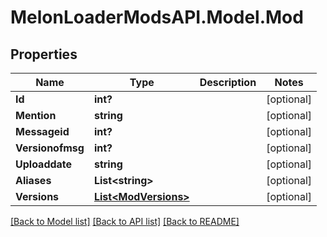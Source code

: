 # MelonLoaderModsAPI.Model.Mod
## Properties

Name | Type | Description | Notes
------------ | ------------- | ------------- | -------------
**Id** | **int?** |  | [optional] 
**Mention** | **string** |  | [optional] 
**Messageid** | **int?** |  | [optional] 
**Versionofmsg** | **int?** |  | [optional] 
**Uploaddate** | **string** |  | [optional] 
**Aliases** | **List&lt;string&gt;** |  | [optional] 
**Versions** | [**List&lt;ModVersions&gt;**](ModVersions.md) |  | [optional] 

[[Back to Model list]](../README.md#documentation-for-models) [[Back to API list]](../README.md#documentation-for-api-endpoints) [[Back to README]](../README.md)

